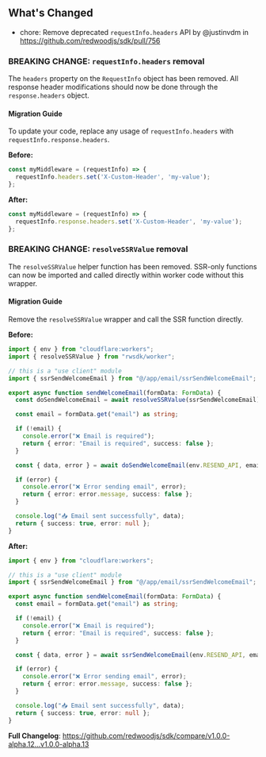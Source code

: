 ## What's Changed
* chore: Remove deprecated `requestInfo.headers` API by @justinvdm in https://github.com/redwoodjs/sdk/pull/756

### BREAKING CHANGE: `requestInfo.headers` removal

The `headers` property on the `RequestInfo` object has been removed. All response header modifications should now be done through the `response.headers` object.

#### Migration Guide

To update your code, replace any usage of `requestInfo.headers` with `requestInfo.response.headers`.

**Before:**

```typescript
const myMiddleware = (requestInfo) => {
  requestInfo.headers.set('X-Custom-Header', 'my-value');
};
```

**After:**

```typescript
const myMiddleware = (requestInfo) => {
  requestInfo.response.headers.set('X-Custom-Header', 'my-value');
};
```

### BREAKING CHANGE: `resolveSSRValue` removal

The `resolveSSRValue` helper function has been removed. SSR-only functions can now be imported and called directly within worker code without this wrapper.

#### Migration Guide

Remove the `resolveSSRValue` wrapper and call the SSR function directly.

**Before:**

```typescript
import { env } from "cloudflare:workers";
import { resolveSSRValue } from "rwsdk/worker";

// this is a "use client" module
import { ssrSendWelcomeEmail } from "@/app/email/ssrSendWelcomeEmail";

export async function sendWelcomeEmail(formData: FormData) {
  const doSendWelcomeEmail = await resolveSSRValue(ssrSendWelcomeEmail);

  const email = formData.get("email") as string;

  if (!email) {
    console.error("❌ Email is required");
    return { error: "Email is required", success: false };
  }

  const { data, error } = await doSendWelcomeEmail(env.RESEND_API, email);

  if (error) {
    console.error("❌ Error sending email", error);
    return { error: error.message, success: false };
  }

  console.log("📥 Email sent successfully", data);
  return { success: true, error: null };
}
```

**After:**

```typescript
import { env } from "cloudflare:workers";

// this is a "use client" module
import { ssrSendWelcomeEmail } from "@/app/email/ssrSendWelcomeEmail";

export async function sendWelcomeEmail(formData: FormData) {
  const email = formData.get("email") as string;

  if (!email) {
    console.error("❌ Email is required");
    return { error: "Email is required", success: false };
  }

  const { data, error } = await ssrSendWelcomeEmail(env.RESEND_API, email);

  if (error) {
    console.error("❌ Error sending email", error);
    return { error: error.message, success: false };
  }

  console.log("📥 Email sent successfully", data);
  return { success: true, error: null };
}
```

**Full Changelog**: https://github.com/redwoodjs/sdk/compare/v1.0.0-alpha.12...v1.0.0-alpha.13
